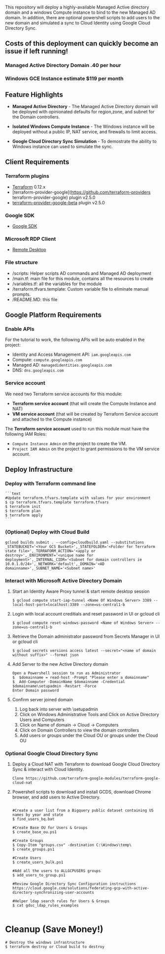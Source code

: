 This repository will deploy a highly-available Managed Active directory domain and a windows Compute instance to bind to the new Managed AD domain. In addition, there are optional powershell scripts to add users to the new domain and simulated a sync to Cloud Identity using Google Cloud Directory Sync.

## Costs of this deployment can quickly become an issue if left running! 

### Managed Active Directory Domain .40 per hour
### Windows GCE Instance estimate $119 per month

## Feature Highlights

- **Managed Active Directory** - The Managed Active Directory domain will be deployed with opinionated defaults for region,zone, and subnet for the Domain controllers. 

- **Isolated Windows Compute Instance** - The Windows instance will be deployed without a public IP, NAT service, and firewalls to limit access.

- **Google Cloud Directory Sync Simulation** - To demostrate the ability to  Windows instance can used to simulate the sync.

## Client Requirements

### Terraform plugins
- [Terraform](https://www.terraform.io/downloads.html) 0.12.x
- [terraform-provider-google](https://github.com/terraform-providers terraform-provider-google) plugin v2.5.0
- [terraform-provider-google-beta](https://github.com/terraform-providers/terraform-provider-google-beta) plugin v2.5.0

### Google SDK
- [Google SDK](https://cloud.google.com/sdk)

### Microsoft RDP Client
- [Remote Desktop](https://cloud.google.com/compute/docs/instances/connecting-to-instance#windows)

### File structure
- /scripts: Helper scripts AD commands and Managed AD deployment
- /main.tf: main file for this module, contains all the resources to create
- /variables.tf: all the variables for the module
- /terraform.tfvars.template: Custom variable file to eliminate manual prompts.
- /README.MD: this file

## Google Platform Requirements

### Enable APIs
For the tutorial to work, the following APIs will be auto enabled in the project:
- Identity and Access Management API: `iam.googleapis.com`
- Compute: `compute.googleapis.com`
- Managed AD: `managedidentities.googleapis.com`
- DNS: `dns.googleapis.com`

### Service account
We need two Terraform service accounts for this module:
* **Terraform service account** (that will create the Compute Instance and NAT)
* **VM service account** (that will be created by Terraform Service account and attached to the Compute instance)

The **Terraform service account** used to run this module must have the following IAM Roles:
- `Compute Instance Admin` on the project to create the VM.
- `Project IAM Admin` on the project to grant permissions to the VM service account.

## Deploy Infrastructure

### Deploy with Terraform command line

    ```text
    #Update terraform.tfvars.template with values for your environment
    $ cp terraform.tfvars.template terraform.tfvars
    $ terraform init
    $ terraform plan
    $ terraform apply
    ```

### (Optional) Deploy with Cloud Build

```text
gcloud builds submit . --config=cloudbuild.yaml --substitutions _STATEBUCKET='<Your GCS Bucket>',_STATEFOLDER='<Folder for Terraform state file>',_TERRAFORM_ACTION='<apply or destroy>',_ENVIRONMENT='<unique name for deployment>',_INTERNAL_CIDR='<Subnet for domain controllers ie 10.0.1.0/24>',_NETWORK='default',_DOMAIN='<AD domainname>',_SUBNET_NAME='<Subnet name>'
```

### Interact with Microsoft Active Directory Domain

1. Start an Identity Aware Proxy tunnel & start remote desktop session
    ```text
    $ gcloud compute start-iap-tunnel <Name Of Windows Server> 3389 --local-host-port=localhost:3389 --zone=us-central1-b
    ```
1. Login with local account creditials and reset password in UI or gcloud cli
    ``` text
    $ gcloud compute reset-windows-password <Name of Windows Server> --zone=us-central1-b
    ```
1. Retrieve the Domain administrator password from Secrets Manager in UI or gcloud cli
    ``` text
    $ gcloud secrets versions access latest --secret="<name of domain without suffix>" --format json
    ```
1. Add Server to the new Active Directory domain
    ```text
    Open a Powershell session to run as Administrator
    $  $domainname = read-host -Prompt "Please enter a domainname" 
    $  Add-Computer -DomainName $domainname -Credential $domainname\setupadmin -Restart -Force 
    Enter Domain password 
    ```
1. Confirm server joined domain

    1. Log back into server with <Name of domain>\setupadmin
    1. Click on Windows Administrative Tools and Click on Active Directory Users and Computers
    1. Click on Name of domain -> Cloud -> Computers
    1. Click on Domain Controllers to view the domain controllers
    1. Add users or groups under the Cloud OU or groups under the Cloud OU


### Optional Google Cloud Directory Sync

1. Deploy a Cloud NAT with Terraform to download Google Cloud Directory Sync & interact with Cloud Identity.
    ```text
    Clone https://github.com/terraform-google-modules/terraform-google-cloud-nat
    ```
1. Powershell scripts to download and install GCDS, download Chrome browser, and add users to Active Directory.
    ```text

    #Create a user list from a Bigquery public dataset containing US names by year and state
    $ find_users_bq.bat
    
    #Create Base OU for Users & Groups
    $ create_base_ou.ps1
    
    #Create Groups
    $ Copy-Item "groups.csv" -destination C:\Windows\temp\
    $ create_groups.ps1 
    
    #Create Users 
    $ create_users_bulk.ps1 

    #Add all the users to ALLGCPUSERS groups
    $ add_users_to_group.ps1 

    #Review Google Directory Sync Configuration instructions
    https://cloud.google.com/solutions/federating-gcp-with-active-directory-synchronizing-user-accounts
    
    #Helper ldap search rules for Users & Groups
    $ cat gdsc_ldap_rules_examples 


    ```
# Cleanup (Save Money!)

    # Destroy the windows infrastructure
    $ terraform destroy or Cloud build to destroy
